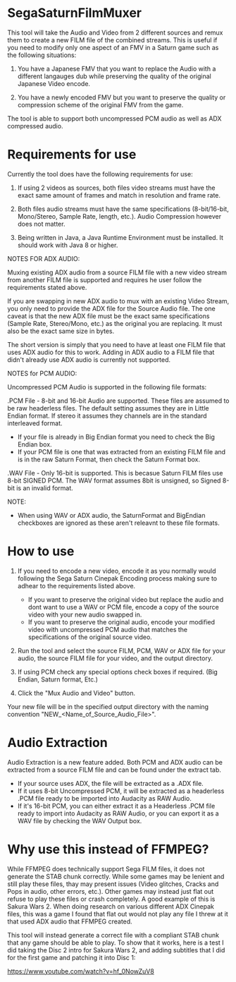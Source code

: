 # SegaSaturnFilmMuxer


This tool will take the Audio and Video from 2 different sources and remux them to create a new FILM file of the combined streams. This is useful if you need to modify only one aspect of an FMV in a Saturn game such as the following situations:

1. You have a Japanese FMV that you want to replace the Audio with a different langauges dub while preserving the quality of the original Japanese Video encode.

2. You have a newly encoded FMV but you want to preserve the quality or compression scheme of the original FMV from the game.
   
The tool is able to support both uncompressed PCM audio as well as ADX compressed audio.


# Requirements for use


Currently the tool does have the following requirements for use:
1. If using 2 videos as sources, both files video streams must have the exact same amount of frames and match in resolution and frame rate.

2. Both files audio streams must have the same specifications (8-bit/16-bit, Mono/Stereo, Sample Rate, length, etc.). Audio Compression however does not matter.

3. Being written in Java, a Java Runtime Environment must be installed. It should work with Java 8 or higher.


NOTES FOR ADX AUDIO:

Muxing existing ADX audio from a source FILM file with a new video stream from another FILM file is supported and requires he user follow the requirements stated above.

If you are swapping in new ADX audio to mux with an existing Video Stream, you only need to provide the ADX file for the Source Audio file. The one caveat is that the new ADX file must be the exact same specifications (Sample Rate, Stereo/Mono, etc.) as the original you are replacing. It must also be the exact same size in bytes.

The short version is simply that you need to have at least one FILM file that uses ADX audio for this to work. Adding in ADX audio to a FILM file that didn't already use ADX audio is currently not supported.

NOTES for PCM AUDIO:

Uncompressed PCM Audio is supported in the following file formats:

.PCM File - 8-bit and 16-bit Audio are supported. These files are assumed to be raw headerless files. The default setting assumes they are in Little Endian format. If stereo it assumes they channels are in the standard interleaved format. 

 - If your file is already in Big Endian format you need to check the Big Endian box. 
 - If your PCM file is one that was extracted from an existing FILM file and is in the raw Saturn Format, then check the Saturn Format box.

.WAV File - Only 16-bit is supported. This is becasue Saturn FILM files use 8-bit SIGNED PCM. The WAV format assumes 8bit is unsigned, so Signed 8-bit is an invalid format. 

NOTE: 
 - When using WAV or ADX audio, the SaturnFormat and BigEndian checkboxes are ignored as these aren't releavnt to these file formats.

# How to use

1. If you need to encode a new video, encode it as you normally would following the Sega Saturn Cinepak Encoding process making sure to adhear to the requirements listed above.

    * If you want to preserve the original video but replace the audio and dont want to use a WAV or PCM file, encode a copy of the source video with your new audio swapped in.
    * If you want to preserve the original audio, encode your modified video with uncompressed PCM audio that matches the specifications of the original source video.

2. Run the tool and select the source FILM, PCM, WAV or ADX file for your audio, the source FILM file for your video, and the output directory.

4. If using PCM check any special options check boxes if required. (Big Endian, Saturn format, Etc.)

3. Click the "Mux Audio and Video" button.

Your new file will be in the specified output directory with the naming convention "NEW_<Name_of_Source_Audio_File>".

# Audio Extraction

Audio Extraction is a new feature added. Both PCM and ADX audio can be extracted from a source FILM file and can be found under the extract tab.

* If your source uses ADX, the file will be extracted as a .ADX file.
*  If it uses 8-bit Uncompressed PCM, it will be extracted as a headerless .PCM file ready to be imported into Audacity as RAW Audio.
*  If it's 16-bit PCM, you can either extract it as a Headerless .PCM file ready to import into Audacity as RAW Audio, or you can export it as a WAV file by checking the WAV Output box.

# Why use this instead of FFMPEG?

While FFMPEG does technically support Sega FILM files, it does not generate the STAB chunk correctly. While some games may be lenient and still play these files, thay may present issues (Video glitches, Cracks and Pops in audio, other errors, etc.). Other games may instead just flat out refuse to play these files or crash completely. A good example of this is Sakura Wars 2. When doing research on various different ADX Cinepak files, this was a game I found that flat out would not play any file I threw at it that used ADX audio that FFMPEG created.

This tool will instead generate a correct file with a compliant STAB chunk that any game should be able to play. To show that it works, here is a test I did taking the Disc 2 intro for Sakura Wars 2, and adding subtitles that I did for the first game and patching it into Disc 1:

https://www.youtube.com/watch?v=hf_0NowZuV8

